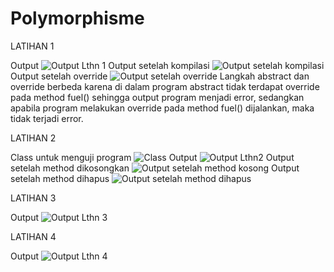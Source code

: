 # Polymorphisme
LATIHAN 1

Output
![Output Lthn 1](https://user-images.githubusercontent.com/85090045/120883693-daedfd00-c608-11eb-98f4-72cc0d0c89a8.png)
Output setelah kompilasi
![Output setelah kompilasi](https://user-images.githubusercontent.com/85090045/120888410-63c56280-c622-11eb-9d55-347c1487ed70.png)
Output setelah override
![Output setelah override](https://user-images.githubusercontent.com/85090045/120888356-10531480-c622-11eb-97e1-ed538dd7c0fa.png)
Langkah abstract dan override berbeda karena di dalam program abstract tidak terdapat override pada method fuel() sehingga output program menjadi error, sedangkan apabila program melakukan override pada method fuel() dijalankan, maka tidak terjadi error.


LATIHAN 2

Class untuk menguji program
![Class](https://user-images.githubusercontent.com/85090045/120888536-f7972e80-c622-11eb-9160-95d3760aa36d.png)
Output
![Output Lthn2](https://user-images.githubusercontent.com/85090045/120888552-02ea5a00-c623-11eb-8cd6-526c2e70a0d7.png)
Output setelah method dikosongkan
![Output setelah method kosong](https://user-images.githubusercontent.com/85090045/120888558-11387600-c623-11eb-863f-8b938fd8a31c.png)
Output setelah method dihapus
![Output setelah method dihapus](https://user-images.githubusercontent.com/85090045/120888565-1a294780-c623-11eb-8ed7-3e8fce7e256e.png)


LATIHAN 3

Output
![Output Lthn 3](https://user-images.githubusercontent.com/85090045/120888677-d420b380-c623-11eb-86ca-ef95dbf783ef.png)


LATIHAN 4

Output
![Output Lthn 4](https://user-images.githubusercontent.com/85090045/120889477-99b91580-c627-11eb-99c2-c0ab22baa06d.png)
